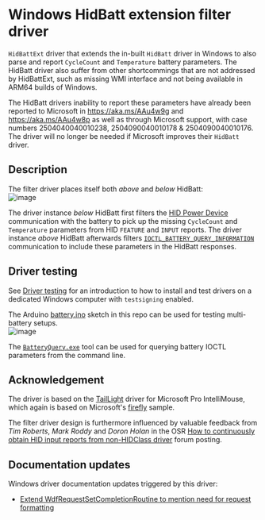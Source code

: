 # Windows HidBatt extension filter driver
`HidBattExt` driver that extends the in-built `HidBatt` driver in Windows to also parse and report `CycleCount` and `Temperature` battery parameters. The HidBatt driver also suffer from other shortcommings that are not addressed by HidBattExt, such as missing WMI interface and not being available in ARM64 builds of Windows.

The HidBatt drivers inability to report these parameters have already been reported to Microsoft in https://aka.ms/AAu4w9g and https://aka.ms/AAu4w8p as well as through Microsoft support, with case numbers 2504040040010238, 2504090040010178 & 2504090040010176. The driver will no longer be needed if Microsoft improves their `HidBatt` driver.

## Description
The filter driver places itself both _above_ and _below_ HidBatt:  
![image](https://github.com/user-attachments/assets/d435277d-3bb9-46ed-8a42-392e3da676ea)

The driver instance _below_ HidBatt first filters the [HID Power Device](https://www.usb.org/sites/default/files/pdcv11.pdf) communication with the battery to pick up the missing `CycleCount` and `Temperature` parameters from HID `FEATURE` and `INPUT` reports. The driver instance _above_ HidBatt afterwards filters [`IOCTL_BATTERY_QUERY_INFORMATION`](https://learn.microsoft.com/en-us/windows/win32/power/ioctl-battery-query-information) communication to include these parameters in the HidBatt responses.

## Driver testing
See [Driver testing](https://github.com/forderud/IntelliMouseDriver/wiki/Driver-testing) for an introduction to how to install and test drivers on a dedicated Windows computer with `testsigning` enabled.

The Arduino [battery.ino](/battery/battery.ino) sketch in this repo can be used for testing multi-battery setups.  
![image](https://github.com/user-attachments/assets/98040437-5968-4a44-92ac-492e858bf216)  

The [`BatteryQuery.exe`](https://github.com/forderud/BatterySimulator) tool can be used for querying battery IOCTL parameters from the command line.

## Acknowledgement
The driver is based on the [TailLight](https://github.com/forderud/IntelliMouseDriver/tree/main/TailLight) driver for Microsoft Pro IntelliMouse, which again is based on Microsoft's [firefly](https://github.com/microsoft/Windows-driver-samples/tree/main/hid/firefly) sample.

The filter driver design is furthermore influenced by valuable feedback from _Tim Roberts_, _Mark Roddy_ and _Doron Holan_ in the OSR [How to continuously obtain HID input reports from non-HIDClass driver](https://community.osr.com/t/how-to-continuously-obtain-hid-input-reports-from-non-hidclass-driver/59447/19) forum posting.

## Documentation updates
Windows driver documentation updates triggered by this driver:
* [Extend WdfRequestSetCompletionRoutine to mention need for request formatting](https://github.com/MicrosoftDocs/windows-driver-docs-ddi/pull/1601)
